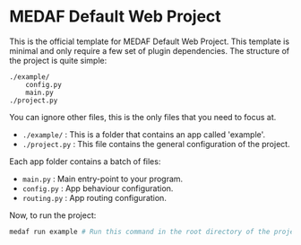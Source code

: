# MEDAF Default Web Project

This is the official template for MEDAF Default Web Project. This template is minimal and only require a few set of plugin dependencies. The structure of the project is quite simple:

```
./example/
    config.py
    main.py
./project.py
```

You can ignore other files, this is the only files that you need to focus at.

- ```./example/``` : This is a folder that contains an app called 'example'.
- ```./project.py``` : This file contains the general configuration of the project.

Each app folder contains a batch of files:

- ```main.py``` : Main entry-point to your program.
- ```config.py``` : App behaviour configuration.
- ```routing.py``` : App routing configuration.

Now, to run the project:

```bash
medaf run example # Run this command in the root directory of the project!
```